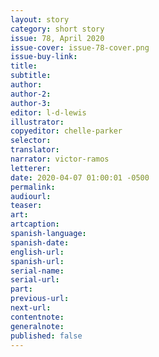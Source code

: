 ```yaml
---
layout: story
category: short story
issue: 78, April 2020
issue-cover: issue-78-cover.png
issue-buy-link:
title:
subtitle:
author:
author-2:
author-3:
editor: l-d-lewis
illustrator:
copyeditor: chelle-parker
selector:
translator:
narrator: victor-ramos
letterer:
date: 2020-04-07 01:00:01 -0500
permalink:
audiourl:
teaser:
art:
artcaption:
spanish-language:
spanish-date:
english-url:
spanish-url:
serial-name:
serial-url:
part:
previous-url:
next-url:
contentnote:
generalnote:
published: false
---
```

